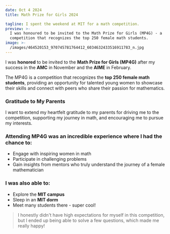 ```yaml
---
date: Oct 4 2024
title: Math Prize for Girls 2024

tagline: I spent the weekend at MIT for a math competition.
preview: >-
  I was honoured to be invited to the Math Prize for Girls (MP4G) - a
  competition that recognizes the top 250 female math students.
image: >-
  /images/464520153_970745781764412_6034632433516911783_n.jpg
---
```



I was **honored** to be invited to the **Math Prize for Girls (MP4G)** after my success in the **AMC** in November and the **AIME** in February. 

The MP4G is a competition that recognizes the **top 250 female math students**, providing an opportunity for talented young women to showcase their skills and connect with peers who share their passion for mathematics.

### Gratitude to My Parents

I want to extend my heartfelt gratitude to my parents for driving me to the competition, supporting my journey in math, and encouraging me to pursue my interests.


### Attending MP4G was an incredible experience where I had the chance to:
- Engage with inspiring women in math
- Participate in challenging problems
- Gain insights from mentors who truly understand the journey of a female mathematician

### I was also able to:
- Explore the **MIT campus**
- Sleep in an **MIT dorm**
- Meet many students there - super cool!

> I honestly didn't have high expectations for myself in this competition, but I ended up being able to solve a few questions, which made me really happy!

